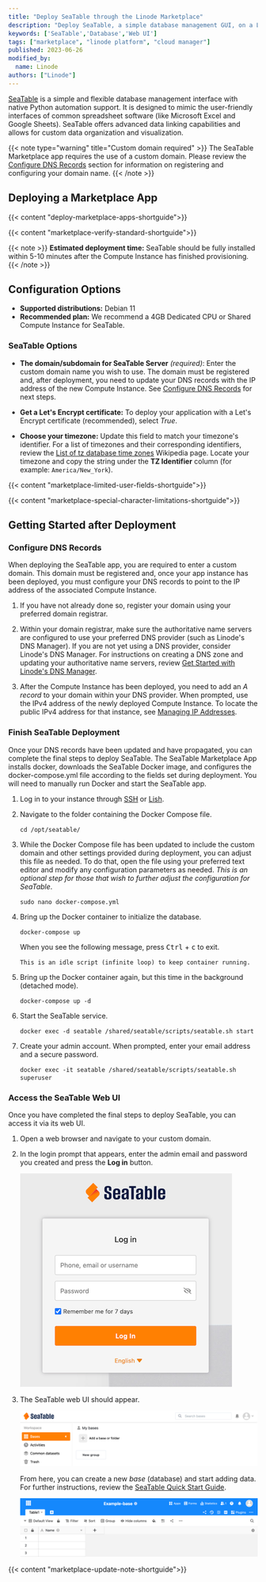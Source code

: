 ```yaml
---
title: "Deploy SeaTable through the Linode Marketplace"
description: "Deploy SeaTable, a simple database management GUI, on a Linode Compute Instance."
keywords: ['SeaTable','Database','Web UI']
tags: ["marketplace", "linode platform", "cloud manager"]
published: 2023-06-26
modified_by:
  name: Linode
authors: ["Linode"]
---
```


[SeaTable](https://seatable.io/) is a simple and flexible database management interface with native Python automation support. It is designed to mimic the user-friendly interfaces of common spreadsheet software (like Microsoft Excel and Google Sheets). SeaTable offers advanced data linking capabilities and allows for custom data organization and visualization.

{{< note type="warning" title="Custom domain required" >}}
The SeaTable Marketplace app requires the use of a custom domain. Please review the [Configure DNS Records](#configure-dns-records) section for information on registering and configuring your domain name.
{{< /note >}}

## Deploying a Marketplace App

{{< content "deploy-marketplace-apps-shortguide">}}

{{< content "marketplace-verify-standard-shortguide">}}

{{< note >}}
**Estimated deployment time:** SeaTable should be fully installed within 5-10 minutes after the Compute Instance has finished provisioning.
{{< /note >}}

## Configuration Options

- **Supported distributions:** Debian 11
- **Recommended plan:** We recommend a 4GB Dedicated CPU or Shared Compute Instance for SeaTable.

### SeaTable Options

- **The domain/subdomain for SeaTable Server** *(required)*: Enter the custom domain name you wish to use. The domain must be registered and, after deployment, you need to update your DNS records with the IP address of the new Compute Instance. See [Configure DNS Records](#configure-dns-records) for next steps.

- **Get a Let's Encrypt certificate:** To deploy your application with a Let's Encrypt certificate (recommended), select *True*.

- **Choose your timezone:** Update this field to match your timezone's identifier. For a list of timezones and their corresponding identifiers, review the [List of tz database time zones](https://en.wikipedia.org/wiki/List_of_tz_database_time_zones) Wikipedia page. Locate your timezone and copy the string under the **TZ Identifier** column (for example: `America/New_York`).

{{< content "marketplace-limited-user-fields-shortguide">}}

{{< content "marketplace-special-character-limitations-shortguide">}}

## Getting Started after Deployment

### Configure DNS Records

When deploying the SeaTable app, you are required to enter a custom domain. This domain must be registered and, once your app instance has been deployed, you must configure your DNS records to point to the IP address of the associated Compute Instance.

1.  If you have not already done so, register your domain using your preferred domain registrar.

1.  Within your domain registrar, make sure the authoritative name servers are configured to use your preferred DNS provider (such as Linode's DNS Manager). If you are not yet using a DNS provider, consider Linode's DNS Manager. For instructions on creating a DNS zone and updating your authoritative name servers, review [Get Started with Linode's DNS Manager](/docs/products/networking/dns-manager/get-started/).

1.  After the Compute Instance has been deployed, you need to add an *A record* to your domain within your DNS provider. When prompted, use the IPv4 address of the newly deployed Compute Instance. To locate the public IPv4 address for that instance, see [Managing IP Addresses](/docs/products/compute/compute-instances/guides/manage-ip-addresses/).

### Finish SeaTable Deployment

Once your DNS records have been updated and have propagated, you can complete the final steps to deploy SeaTable. The SeaTable Marketplace App installs docker, downloads the SeaTable Docker image, and configures the docker-compose.yml file according to the fields set during deployment. You will need to manually run Docker and start the SeaTable app.

1.  Log in to your instance through [SSH](/docs/guides/connect-to-server-over-ssh/) or [Lish](/docs/products/compute/compute-instances/guides/lish/).

1.  Navigate to the folder containing the Docker Compose file.

    ```command
    cd /opt/seatable/
    ```

1.  While the Docker Compose file has been updated to include the custom domain and other settings provided during deployment, you can adjust this file as needed. To do that, open the file using your preferred text editor and modify any configuration parameters as needed. *This is an optional step for those that wish to further adjust the configuration for SeaTable*.

    ```command
    sudo nano docker-compose.yml
    ```

1.  Bring up the Docker container to initialize the database.

    ```command
    docker-compose up
    ```

    When you see the following message, press <kbd>Ctrl</kbd> + <kbd>c</kbd> to exit.

    ```output
    This is an idle script (infinite loop) to keep container running.
    ```

1.  Bring up the Docker container again, but this time in the background (detached mode).

    ```command
    docker-compose up -d
    ```

1.  Start the SeaTable service.

    ```command
    docker exec -d seatable /shared/seatable/scripts/seatable.sh start
    ```

1.  Create your admin account. When prompted, enter your email address and a secure password.

    ```command
    docker exec -it seatable /shared/seatable/scripts/seatable.sh superuser
    ```

### Access the SeaTable Web UI

Once you have completed the final steps to deploy SeaTable, you can access it via its web UI.

1.  Open a web browser and navigate to your custom domain.

1.  In the login prompt that appears, enter the admin email and password you created and press the **Log in** button.

    ![Screenshot of the SeaTable login prompt](seatable-login.png)

1.  The SeaTable web UI should appear.

    ![Screenshot of the SeaTable web UI](seatable-ui.png)

    From here, you can create a new *base* (database) and start adding data. For further instructions, review the [SeaTable Quick Start Guide](https://seatable.io/en/kurzanleitung/).

    ![Screenshot of the SeaTable database view](seatable-database-view.png)

{{< content "marketplace-update-note-shortguide">}}
